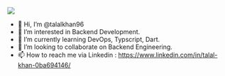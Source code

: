 ![](https://remakelearning.org/wp-content/uploads/2020/01/122.gif)

- 👋 Hi, I’m @talalkhan96
- 👀 I’m interested in Backend Development.
- 🌱 I’m currently learning DevOps, Typscript, Dart.
- 💞️ I’m looking to collaborate on Backend Engineering.
- 📫 How to reach me via Linkedin : https://www.linkedin.com/in/talal-khan-0ba694146/

<!---
talalkhan96/talalkhan96 is a ✨ special ✨ repository because its `README.md` (this file) appears on your GitHub profile.
You can click the Preview link to take a look at your changes.
--->
